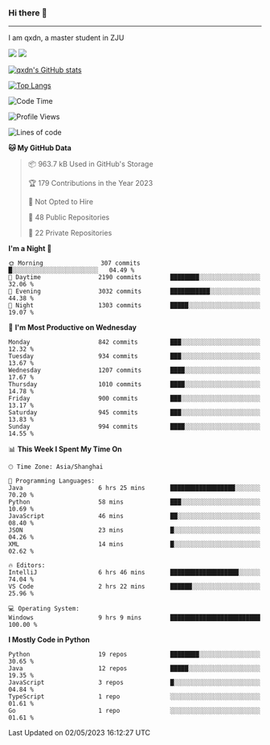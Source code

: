 ### Hi there 👋
---

I am qxdn, a master student in ZJU

[![](https://img.shields.io/badge/blog-qxdn-brightgreen?style=for-the-badge&logo=hexo)](https://qianxu.run) [![](https://img.shields.io/badge/bilibili-qxdn-ff69b4?style=for-the-badge&logo=Bilibili)](https://space.bilibili.com/11674667)


[![qxdn's GitHub stats](https://github-readme-stats.vercel.app/api?username=qxdn&count_private=true&show_icons=true)](https://github.com/qxdn)

[![Top Langs](https://github-readme-stats.vercel.app/api/top-langs/?username=qxdn&layout=compact)](https://github.com/qxdn)

<!--START_SECTION:waka-->
![Code Time](http://img.shields.io/badge/Code%20Time-1%2C010%20hrs%2027%20mins-blue)

![Profile Views](http://img.shields.io/badge/Profile%20Views-4-blue)

![Lines of code](https://img.shields.io/badge/From%20Hello%20World%20I%27ve%20Written-10.4%20million%20lines%20of%20code-blue)

**🐱 My GitHub Data** 

> 📦 963.7 kB Used in GitHub's Storage 
 > 
> 🏆 179 Contributions in the Year 2023
 > 
> 🚫 Not Opted to Hire
 > 
> 📜 48 Public Repositories 
 > 
> 🔑 22 Private Repositories 
 > 
**I'm a Night 🦉** 

```text
🌞 Morning                307 commits         █░░░░░░░░░░░░░░░░░░░░░░░░   04.49 % 
🌆 Daytime                2190 commits        ████████░░░░░░░░░░░░░░░░░   32.06 % 
🌃 Evening                3032 commits        ███████████░░░░░░░░░░░░░░   44.38 % 
🌙 Night                  1303 commits        █████░░░░░░░░░░░░░░░░░░░░   19.07 % 
```
📅 **I'm Most Productive on Wednesday** 

```text
Monday                   842 commits         ███░░░░░░░░░░░░░░░░░░░░░░   12.32 % 
Tuesday                  934 commits         ███░░░░░░░░░░░░░░░░░░░░░░   13.67 % 
Wednesday                1207 commits        ████░░░░░░░░░░░░░░░░░░░░░   17.67 % 
Thursday                 1010 commits        ████░░░░░░░░░░░░░░░░░░░░░   14.78 % 
Friday                   900 commits         ███░░░░░░░░░░░░░░░░░░░░░░   13.17 % 
Saturday                 945 commits         ███░░░░░░░░░░░░░░░░░░░░░░   13.83 % 
Sunday                   994 commits         ████░░░░░░░░░░░░░░░░░░░░░   14.55 % 
```


📊 **This Week I Spent My Time On** 

```text
🕑︎ Time Zone: Asia/Shanghai

💬 Programming Languages: 
Java                     6 hrs 25 mins       ██████████████████░░░░░░░   70.20 % 
Python                   58 mins             ███░░░░░░░░░░░░░░░░░░░░░░   10.69 % 
JavaScript               46 mins             ██░░░░░░░░░░░░░░░░░░░░░░░   08.40 % 
JSON                     23 mins             █░░░░░░░░░░░░░░░░░░░░░░░░   04.26 % 
XML                      14 mins             █░░░░░░░░░░░░░░░░░░░░░░░░   02.62 % 

🔥 Editors: 
IntelliJ                 6 hrs 46 mins       ███████████████████░░░░░░   74.04 % 
VS Code                  2 hrs 22 mins       ██████░░░░░░░░░░░░░░░░░░░   25.96 % 

💻 Operating System: 
Windows                  9 hrs 9 mins        █████████████████████████   100.00 % 
```

**I Mostly Code in Python** 

```text
Python                   19 repos            ████████░░░░░░░░░░░░░░░░░   30.65 % 
Java                     12 repos            █████░░░░░░░░░░░░░░░░░░░░   19.35 % 
JavaScript               3 repos             █░░░░░░░░░░░░░░░░░░░░░░░░   04.84 % 
TypeScript               1 repo              ░░░░░░░░░░░░░░░░░░░░░░░░░   01.61 % 
Go                       1 repo              ░░░░░░░░░░░░░░░░░░░░░░░░░   01.61 % 
```




 Last Updated on 02/05/2023 16:12:27 UTC
<!--END_SECTION:waka-->

<!--
**qxdn/qxdn** is a ✨ _special_ ✨ repository because its `README.md` (this file) appears on your GitHub profile.

Here are some ideas to get you started:

- 🔭 I’m currently working on ...
- 🌱 I’m currently learning ...
- 👯 I’m looking to collaborate on ...
- 🤔 I’m looking for help with ...
- 💬 Ask me about ...
- 📫 How to reach me: ...
- 😄 Pronouns: ...
- ⚡ Fun fact: ...
-->
